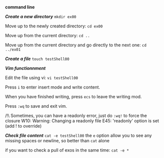 **command line**

***Create a new directory***
```mkdir ex00```

Move up to the newly created directory:
```cd ex00```

Move up from the current directory:
```cd ..```

Move up from the current directory and go directly to the next one:
```cd ../ex01```

***Create a file***
```touch testShell00```

***Vim functionnment***

Edit the file using vi:
```vi testShell00```

Press ```i``` to enter insert mode and write content.

When you have finished writing, press ```ecs``` to leave the writing mod.

Press ```:wq``` to save and exit vim.

/!\ Sometimes, you can have a readonly error, just do ```:wq!``` to force the closure
W10: Warning: Changing a readonly file
E45: 'readonly' option is set (add ! to override)

***Check file content***
```cat -e testShell00```
    the ```e``` option allow you to see any missing spaces or newline, so better than ```cat``` alone

if you want to check a pull of exos in the same time:
```cat -e *```
